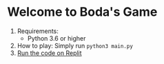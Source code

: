 # Welcome to Boda's Game
1. Requirements:
    - Python 3.6 or higher
2. How to play: Simply run
    `python3 main.py`
3. [Run the code on Replit](https://replit.com/@chenboda01/GameNumberOne-1) 
